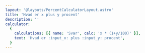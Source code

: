 ```yaml
---
layout: '@layouts/PercentCalculatorLayout.astro'
title: 'Hvad er x plus y procent'
description: ''
calculator:
  {
    calculations: [{ name: 'Svar', calc: 'x * (1+y/100)' }],
    text: 'Hvad er :input_x: plus :input_y: procent',
  }
---
```

